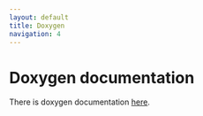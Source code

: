 ```yaml
---
layout: default
title: Doxygen
navigation: 4
---
```


# Doxygen documentation

There is doxygen documentation [here](Doxygen/1.2).

